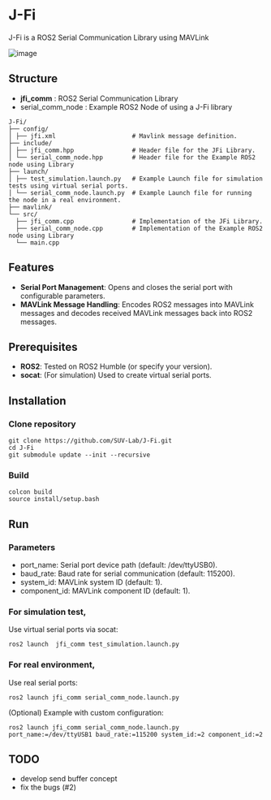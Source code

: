 # J-Fi

J-Fi is a ROS2 Serial Communication Library using MAVLink

![image](https://github.com/user-attachments/assets/089d86cf-dab3-48db-b4c0-dfab6dbb34eb)

## Structure

- **jfi_comm** : ROS2 Serial Communication Library
- serial_comm_node : Example ROS2 Node of using a J-Fi library
```
J-Fi/
├── config/
│ ├── jfi.xml                     # Mavlink message definition.
├── include/
│ ├── jfi_comm.hpp                # Header file for the JFi Library.
│ └── serial_comm_node.hpp        # Header file for the Example ROS2 node using Library
├── launch/
│ ├── test_simulation.launch.py   # Example Launch file for simulation tests using virtual serial ports.
│ └── serial_comm_node.launch.py  # Example Launch file for running the node in a real environment.
├── mavlink/
└── src/
  ├── jfi_comm.cpp                # Implementation of the JFi Library.
  ├── serial_comm_node.cpp        # Implementation of the Example ROS2 node using Library
  └── main.cpp
```

## Features

- **Serial Port Management**: Opens and closes the serial port with configurable parameters.
- **MAVLink Message Handling**: Encodes ROS2 messages into MAVLink messages and decodes received MAVLink messages back into ROS2 messages.

## Prerequisites

- **ROS2**: Tested on ROS2 Humble (or specify your version).
- **socat**: (For simulation) Used to create virtual serial ports.

## Installation

### Clone repository
```
git clone https://github.com/SUV-Lab/J-Fi.git
cd J-Fi
git submodule update --init --recursive
```

### Build
```
colcon build
source install/setup.bash
```

## Run

### Parameters

- port_name: Serial port device path (default: /dev/ttyUSB0).
- baud_rate: Baud rate for serial communication (default: 115200).
- system_id: MAVLink system ID (default: 1).
- component_id: MAVLink component ID (default: 1).

### For simulation test,
Use virtual serial ports via socat:
```
ros2 launch  jfi_comm test_simulation.launch.py
```

### For real environment,
Use real serial ports:
```
ros2 launch jfi_comm serial_comm_node.launch.py
```
(Optional) Example with custom configuration:
```
ros2 launch jfi_comm serial_comm_node.launch.py port_name:=/dev/ttyUSB1 baud_rate:=115200 system_id:=2 component_id:=2
```

## TODO

- develop send buffer concept
- fix the bugs (#2)
